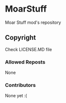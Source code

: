 # MoarStuff
Moar Stuff mod's repository

## Copyright
Check LICENSE.MD file

### Allowed Reposts
None

### Contributors
None yet :(
